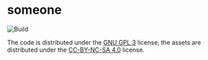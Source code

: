 # someone

![Build](https://github.com/vaartis/someone/workflows/Build/badge.svg)

The code is distributed under the [GNU GPL 3](LICENSE) license, the assets are distributed under the [CC-BY-NC-SA 4.0](https://creativecommons.org/licenses/by-nc-sa/4.0/) license.

